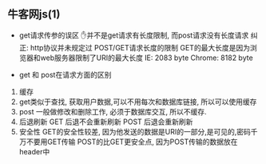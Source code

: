## 牛客网js(1)

- get请求传参的误区
✋并不是get请求有长度限制, 而post请求没有长度请求
纠正: http协议并未规定过 POST/GET请求长度的限制
      GET的最大长度是因为浏览器和web服务器限制了URI的最大长度
      IE: 2083 byte       Chrome: 8182  byte

- get 和 post在请求方面的区别
1. 缓存
  1. get类似于查找, 获取用户数据,可以不用每次和数据库链接, 所以可以使用缓存
  2. post 一般做修改和删除工作, 必须于数据库交互, 所以不缓存.
2. 后退刷新
  GET 后退不会重新刷新  POST  后退会重新刷新
3. 安全性
  GET的安全性较差, 因为他发送的数据是URI的一部分,是可见的,密码千万不要用GET传输
  POST的比GET更安全点, 因为POST传输的数据放在header中

